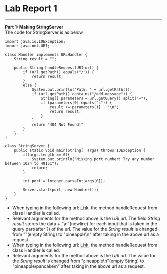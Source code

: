 # Lab Report 1
---

**Part 1: Making StringServer**  
The code for StringServer is as below  
```
import java.io.IOException;
import java.net.URI;

class Handler implements URLHandler {
    String result = "";

    public String handleRequest(URI url) {
        if (url.getPath().equals("/")) {
            return result;
        }
        else {
            System.out.println("Path: " + url.getPath());
            if (url.getPath().contains("/add-message")) {
                String[] parameters = url.getQuery().split("=");
                if (parameters[0].equals("s")) {
                    result += parameters[1] + "\n";
                    return result;
                }
            }
            return "404 Not Found!";
        }
    }
}

class StringServer {
    public static void main(String[] args) throws IOException {
        if(args.length == 0){
            System.out.println("Missing port number! Try any number between 1024 to 49151");
            return;
        }

        int port = Integer.parseInt(args[0]);

        Server.start(port, new Handler());
    }
}
```

* When typing in the following url: [Link](localhost:4000/add-message?s=pineapple), the method handleRequest from class Handler is called.
* Relevant arguments for the method above is the *URI url*. The field *String result* stores the data + "\n"(newline) for each input that is taken in the query part(after ?) of the url. The value for the *String result* is changed from ""(empty String) to "pineapple\n" after taking in the above url as a request.
* When typing in the following url: [Link](localhost:4000/add-message?s=pancake), the method handleRequest from class Handler is called.
* Relevant arguments for the method above is the *URI url*. The value for the *String result* is changed from "pineapple\n"(empty String) to "pineapple\pancake\n" after taking in the above url as a request.
